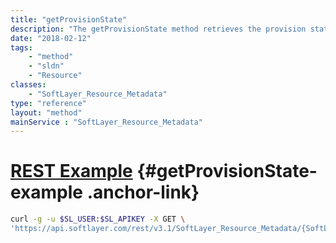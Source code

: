 ```yaml
---
title: "getProvisionState"
description: "The getProvisionState method retrieves the provision state of the resource. The provision state may be used to determine when it is considered safe to perform additional setup operations. The method returns 'PROCESSING' to indicate the provision is in progress and 'COMPLETE' when the provision is complete. "
date: "2018-02-12"
tags:
    - "method"
    - "sldn"
    - "Resource"
classes:
    - "SoftLayer_Resource_Metadata"
type: "reference"
layout: "method"
mainService : "SoftLayer_Resource_Metadata"
---
```


# [REST Example](#getProvisionState-example) <a href="/article/rest/"><i class="fas fa-question"></i></a> {#getProvisionState-example .anchor-link} 
```bash
curl -g -u $SL_USER:$SL_APIKEY -X GET \
'https://api.softlayer.com/rest/v3.1/SoftLayer_Resource_Metadata/{SoftLayer_Resource_MetadataID}/getProvisionState'
```
